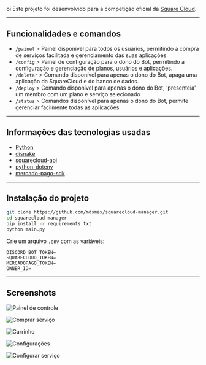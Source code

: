 oi Este projeto foi desenvolvido para a competição oficial da [Square Cloud](https://squarecloud.app/).

---

## Funcionalidades e comandos
- `/painel` > Painel disponível para todos os usuários, permitindo a compra de serviços facilitada e gerenciamento das suas aplicações
- `/config` > Painel de configuração para o dono do Bot, permitindo a configuração e gerenciação de planos, usuários e aplicações.
- `/deletar` > Comando disponível para apenas o dono do Bot, apaga uma aplicação da SquareCloud e do banco de dados.
- `/deploy` > Comando disponível para apenas o dono do Bot, 'presenteia' um membro com um plano e serviço selecionado
- `/status` > Comandos disponível para apenas o dono do Bot, permite gerenciar facilmente todas as aplicações

---

## Informações das tecnologias usadas

- [Python](https://www.python.org/)
- [disnake](https://github.com/DisnakeDev/disnake)
- [squarecloud-api](https://pypi.org/project/squarecloud-api/)
- [python-dotenv](https://pypi.org/project/python-dotenv/)
- [mercado-pago-sdk](https://www.mercadopago.com.br/developers/pt/docs/sdks-library/landing)

---

## Instalação do projeto

```bash
git clone https://github.com/mdsmax/squarecloud-manager.git
cd squarecloud-manager
pip install -r requirements.txt
python main.py
```

Crie um arquivo `.env` com as variáveis:
```env
DISCORD_BOT_TOKEN=
SQUARECLOUD_TOKEN=
MERCADOPAGO_TOKEN=
OWNER_ID=
```

---

## Screenshots

![Painel de controle](https://cdn.discordapp.com/attachments/1398062739074846851/1398062746918064169/image.png?ex=6883fee5&is=6882ad65&hm=c09ad29d4f42932cb0c18be1455dce341896f57ab84530093215377b6f34397c&)

![Comprar serviço](https://cdn.discordapp.com/attachments/1398062739074846851/1398062792371863722/image.png?ex=6883fef0&is=6882ad70&hm=ff0080d50aa9b9dd4118b55d83a542163a959461f5fb3894a699d5f8e9594cc8&)

![Carrinho](https://cdn.discordapp.com/attachments/1398062739074846851/1398062846818123868/image.png?ex=6883fefd&is=6882ad7d&hm=f712805e576c66e46c6ff1899734f4783363b418bf2637eca65d75bce7e1b296&)

![Configurações](https://cdn.discordapp.com/attachments/1398062739074846851/1398062906863517868/image.png?ex=6883ff0b&is=6882ad8b&hm=047be9f8ea18f3209fdb540b00da67973c8177a325b3e7b926d6c47dca3ee48c&)

![Configurar serviço](https://cdn.discordapp.com/attachments/1398062739074846851/1398063296183144629/image.png?ex=6883ff68&is=6882ade8&hm=be50c60cf97a841247963db19bc8e61e0ee2ff031d872f1dc89e953046f24c81&)